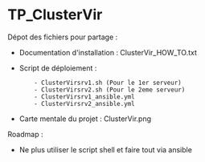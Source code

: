 # TP_ClusterVir



Dépot des fichiers pour partage :
  - Documentation d'installation : ClusterVir_HOW_TO.txt
  - Script de déploiement : 
           
            - ClusterVirsrv1.sh (Pour le 1er serveur)
            - ClusterVirsrv2.sh (Pour le 2eme serveur)
            - ClusterVirsrv1_ansible.yml           
            - ClusterVirsrv2_ansible.yml
            
  - Carte mentale du projet : ClusterVir.png



Roadmap :
  - Ne plus utiliser le script shell et faire tout via ansible
